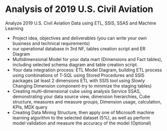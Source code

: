 # Analysis of 2019 U.S. Civil Aviation

Analyze 2019 U.S. Civil Aviation Data using ETL, SSIS, SSAS and Machine Learning

* Project idea, objectives and deliverables (you can write your own business and technical requirements) 
* our operational database in 3rd NF, tables creation script and ER Diagram 
* Multidimensional Model for your data mart (Dimensions and Fact tables), including selected schema diagram and table creation script.
* Your data integration process: ETL Model Diagram, building ETL process using combinations of T-SQL using Stored Procedures and SSIS packages (at least 2 dimensions ETL with SSIS tool using Slowly Changing Dimension component-try to minimize the staging tables) 
* Creating multi-dimensional cube using analysis Service SSAS, demonstrating your data source view, dimension hierarchies, Cube structure, measures and measure groups, Dimension usage, calculation, KPIs, MDX query 
* Creating Data Mining Structure, then apply one of Microsoft machine learning algorithm to the selected dataset (5%), as well as perform model validation and measure the accuracy of the model (Optional) 
